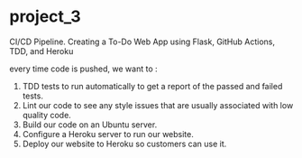 # project_3
CI/CD Pipeline. Creating a To-Do Web App using Flask, GitHub Actions, TDD, and Heroku

every time code is pushed, we want to :
  1. TDD tests to run automatically to get a report of the passed and failed tests.
  2. Lint our code to see any style issues that are usually associated with low quality code.
  3. Build our code on an Ubuntu server.
  4. Configure a Heroku server to run our website.
  5. Deploy our website to Heroku so customers can use it.
